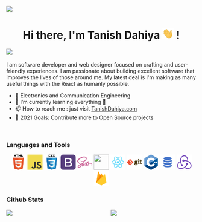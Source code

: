 ![](https://raw.githubusercontent.com/halfrost/halfrost/master/icons/header_.png)
<h1 align="center"> Hi there, I'm Tanish Dahiya <img src="https://raw.githubusercontent.com/ABSphreak/ABSphreak/master/gifs/Hi.gif" width="30px"> ! </h1>
<a href="https://github.com/404"><img src="https://user-images.githubusercontent.com/73097560/115834477-dbab4500-a447-11eb-908a-139a6edaec5c.gif"></a>

I am software developer and web designer focused on crafting and user-friendly experiences. I am passionate about building excellent software that improves the lives of those around me. My latest deal is I'm making as many useful things with the React as humanly possible.

- 🔭 Electronics and Communication Engineering
- 🌱 I’m currently learning everything 🤣
- 📫 How to reach me : just visit [TanishDahiya.com](https://tanishdahiya.com/)
- 🥅 2021 Goals: Contribute more to Open Source projects
<br />

### Languages and Tools

<div align="center">
<img height="40" width="40" src="https://raw.githubusercontent.com/github/explore/80688e429a7d4ef2fca1e82350fe8e3517d3494d/topics/html/html.png" />
<img height="40" width="40" src="https://raw.githubusercontent.com/github/explore/80688e429a7d4ef2fca1e82350fe8e3517d3494d/topics/javascript/javascript.png" />
<img height="40" width="40" src="https://raw.githubusercontent.com/github/explore/80688e429a7d4ef2fca1e82350fe8e3517d3494d/topics/css/css.png" />
<img height="40" width="40" src="https://raw.githubusercontent.com/github/explore/80688e429a7d4ef2fca1e82350fe8e3517d3494d/topics/bootstrap/bootstrap.png" />
<img height="40" width="40" src="https://raw.githubusercontent.com/github/explore/80688e429a7d4ef2fca1e82350fe8e3517d3494d/topics/sass/sass.png" />
<img height="40" width="40" src="https://material-ui.com/static/logo_raw.svg" />
<img height="40" width="40" src="https://raw.githubusercontent.com/github/explore/80688e429a7d4ef2fca1e82350fe8e3517d3494d/topics/react/react.png" />
<img height="40" width="40" src="https://raw.githubusercontent.com/github/explore/80688e429a7d4ef2fca1e82350fe8e3517d3494d/topics/git/git.png" />
<img height="40" width="40" src="https://raw.githubusercontent.com/github/explore/80688e429a7d4ef2fca1e82350fe8e3517d3494d/topics/cpp/cpp.png" />
<img height="40" width="40" src="https://raw.githubusercontent.com/github/explore/80688e429a7d4ef2fca1e82350fe8e3517d3494d/topics/sql/sql.png" />
<img height="40" width="40" src="https://raw.githubusercontent.com/github/explore/80688e429a7d4ef2fca1e82350fe8e3517d3494d/topics/redux/redux.png" />
<img height="40" width="40" src="https://raw.githubusercontent.com/github/explore/80688e429a7d4ef2fca1e82350fe8e3517d3494d/topics/firebase/firebase.png" />
</div>


### Github Stats
<img  src="https://github-readme-stats.vercel.app/api?username=TanishDahiya&show_icons=true&hide_border=true&theme=dark" width="45%" align="right" >

<img  src="https://github-readme-streak-stats.herokuapp.com/?user=TanishDahiya&theme=dark" width="45%" >

